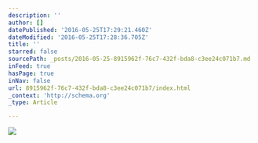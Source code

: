 ```yaml
---
description: ''
author: []
datePublished: '2016-05-25T17:29:21.460Z'
dateModified: '2016-05-25T17:28:36.705Z'
title: ''
starred: false
sourcePath: _posts/2016-05-25-8915962f-76c7-432f-bda8-c3ee24c071b7.md
inFeed: true
hasPage: true
inNav: false
url: 8915962f-76c7-432f-bda8-c3ee24c071b7/index.html
_context: 'http://schema.org'
_type: Article

---
```

![](https://the-grid-user-content.s3-us-west-2.amazonaws.com/8f33c0fa-ea00-456a-8172-61e98e4dc947.jpg)